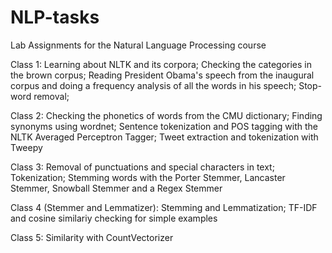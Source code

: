 # NLP-tasks
Lab Assignments for the Natural Language Processing course

Class 1: Learning about NLTK and its corpora; Checking the categories in the brown corpus; Reading President Obama's speech from the inaugural corpus and doing a frequency analysis of all the words in his speech; Stop-word removal; 

Class 2: Checking the phonetics of words from the CMU dictionary; Finding synonyms using wordnet; Sentence tokenization and POS tagging with the NLTK Averaged Perceptron Tagger; Tweet extraction and tokenization with Tweepy

Class 3: Removal of punctuations and special characters in text; Tokenization; Stemming words with the Porter Stemmer, Lancaster Stemmer, Snowball Stemmer and a Regex Stemmer

Class 4 (Stemmer and Lemmatizer): Stemming and Lemmatization; TF-IDF and cosine similariy checking for simple examples

Class 5: Similarity with CountVectorizer
